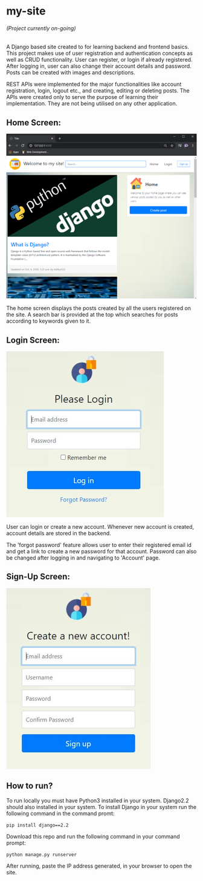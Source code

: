 # my-site
###### (Project currently on-going)
A Django based site created to for learning backend and frontend basics.
This project makes use of user registration and authentication concepts as well as CRUD functionality. User can register, or login if already registered. After logging in, user can also change their account details and password. Posts can be created with images and descriptions.
 
REST APIs were implemented for the major functionalities like account registration, login, logout etc., and creating, editing or deleting posts. The APIs were created only to serve the purpose of learning their implementation. They are not being utilised on any other application.
 
## Home Screen:
![](Images/Home.png)

The home screen displays the posts created by all the users registered on the site.
A search bar is provided at the top which searches for posts according to keywords given to it.

## Login Screen:
![](Images/Login.JPG)

User can login or create a new account. Whenever new account is created, account details are stored in the backend.

The 'forgot password' feature allows user to enter their registered email id and get a link to create a new password for that account.
Password can also be changed after logging in and navigating to 'Account' page.

## Sign-Up Screen:
![](Images/Register.JPG)

## How to run?
To run locally you must have Python3 installed in your system. Django2.2 should also installed in your system. To install Django in your system run the following command in the command promt:
```
pip install django==2.2
```
Download this repo and run the following command in your command prompt:
```
python manage.py runserver
```

After running, paste the IP address generated, in your browser to open the site.
